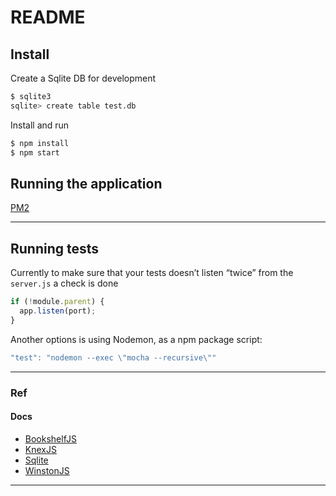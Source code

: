 # README

## Install

Create a Sqlite DB for development

```sh
$ sqlite3
sqlite> create table test.db
```

Install and run

```sh
$ npm install
$ npm start
```

## Running the application

[PM2](https://github.com/Unitech/PM2/)

---

## Running tests

Currently to make sure that your tests doesn’t listen “twice” from the `server.js` a check is done

```js
if (!module.parent) {
  app.listen(port);
}
```

Another options is using Nodemon, as a npm package script:

```js
"test": "nodemon --exec \"mocha --recursive\""
```

---

### Ref

#### Docs

- [BookshelfJS](https://bookshelfjs.org/api.html)
- [KnexJS](https://knexjs.org/)
- [Sqlite](http://www.sqlitetutorial.net/)
- [WinstonJS](https://github.com/winstonjs/winston)

---

